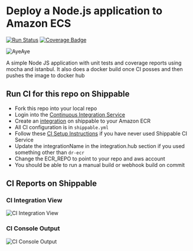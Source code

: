 # Deploy a Node.js application to Amazon ECS

[![Run Status](https://api.shippable.com/projects/58f94cc57e84cc070041e5a0/badge?branch=master)](https://app.shippable.com/github/devops-recipes/deploy-ecs-strategy) [![Coverage Badge](https://api.shippable.com/projects/58f94cc57e84cc070041e5a0/coverageBadge?branch=master)](https://app.shippable.com/github/devops-recipes/deploy-ecs-strategy)

![AyeAye](https://github.com/devops-recipes/deploy-ecs-strategy/blob/master/public/resources/images/captain.png)

A simple Node JS application with unit tests and coverage reports using mocha
and istanbul. It also does a docker build once CI posses and then pushes the image to docker hub

## Run CI for this repo on Shippable
* Fork this repo into your local repo
* Login into the [Continuous Integration Service](wwww.shippable.com)
* Create an [integration](http://docs.shippable.com/integrations/imageRegistries/ecr/) on shippable to your Amazon ECR
* All CI configuration is in `shippable.yml`
* Follow these [CI Setup Instructions](http://docs.shippable.com/ci/runFirstBuild/) if you have never used Shippable CI Service
* Update the integrationName in the integration.hub section if you used something other than `dr-ecr`
* Change the ECR_REPO to point to your repo and aws account
* You should be able to run a manual build or webhook build on commit

## CI Reports on Shippable

### CI Integration View
![CI Integration View](https://github.com/devops-recipes/deploy-ecs-strategy/blob/master/public/resources/images/integration-creation.png)

### CI Console Output
![CI Console Output](https://github.com/devops-recipes/deploy-ecs-strategy/blob/master/public/resources/images/console.jpg)
